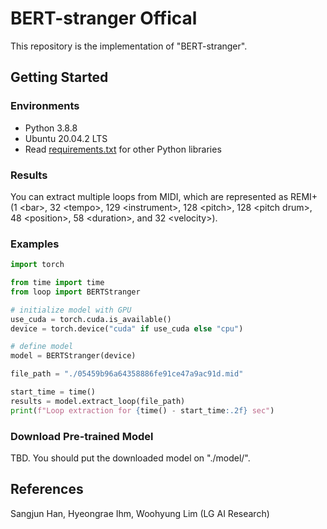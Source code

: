 # BERT-stranger Offical

This repository is the implementation of "BERT-stranger".


## Getting Started

### Environments
* Python 3.8.8
* Ubuntu 20.04.2 LTS
* Read [requirements.txt](/requirements.txt) for other Python libraries

### Results
You can extract multiple loops from MIDI, which are represented as REMI+ (1 \<bar\>, 32 \<tempo\>, 129 \<instrument>, 128 \<pitch\>, 128 \<pitch drum\>, 48 \<position\>, 58 \<duration\>, and 32 \<velocity\>).

### Examples
```python
import torch

from time import time
from loop import BERTStranger

# initialize model with GPU
use_cuda = torch.cuda.is_available()
device = torch.device("cuda" if use_cuda else "cpu")

# define model
model = BERTStranger(device)

file_path = "./05459b96a64358886fe91ce47a9ac91d.mid"

start_time = time()
results = model.extract_loop(file_path)
print(f"Loop extraction for {time() - start_time:.2f} sec")
```

### Download Pre-trained Model
TBD. You should put the downloaded model on "./model/".

## References
Sangjun Han, Hyeongrae Ihm, Woohyung Lim (LG AI Research)